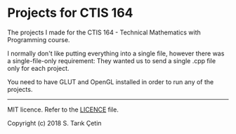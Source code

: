 # Projects for CTIS 164
The projects I made for the CTIS 164 - Technical Mathematics with Programming course.

I normally don't like putting everything into a single file, however there was a single-file-only requirement: 
They wanted us to send a single .cpp file only for each project.

You need to have GLUT and OpenGL installed in order to run any of the projects.

----

MIT licence. Refer to the [LICENCE](/LICENSE) file.

Copyright (c) 2018 S. Tarık Çetin
